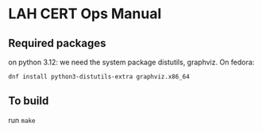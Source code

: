 LAH CERT Ops Manual
===================

Required packages
-----------------

on python 3.12: we need the system package distutils, graphviz.  On fedora:

    dnf install python3-distutils-extra graphviz.x86_64


To build
--------

run `make`

